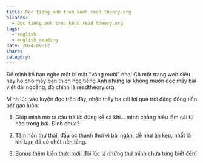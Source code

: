 ```yaml
---
title: Đọc tiếng anh trên kênh read theory.org
aliases:
  - Đọc tiếng anh trên kênh read theory.org
tags:
  - english
  - english_reading
date: 2024-09-12
share: 
category:
---
```

Để mình kể bạn nghe một bí mật "vàng mười" nha! Có một trang web siêu hay ho cho mấy bạn thích học tiếng Anh nhưng lại không muốn đọc mấy bài viết dài ngoằng, đó chính là readtheory.org. 

Mình lúc vào luyện đọc trên đây, nhận thấy ba cái lợi quá trời đáng đồng tiền bát gạo luôn:

1. Giúp mình mò ra câu trả lời đúng kể cả khi… mình chẳng hiểu lắm cái từ nào trong bài. Đỉnh chưa?

2. Tâm hồn thư thái, đầu óc thảnh thơi vì bài ngắn, dễ như ăn kẹo, nhất là khi bạn đã có chút nền tảng. 

3. Bonus thêm kiến thức mới, đôi lúc là những thứ mình chưa từng biết đến! 

